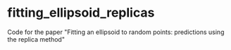 # fitting_ellipsoid_replicas
 Code for the paper "Fitting an ellipsoid to random points: predictions using the replica method"
